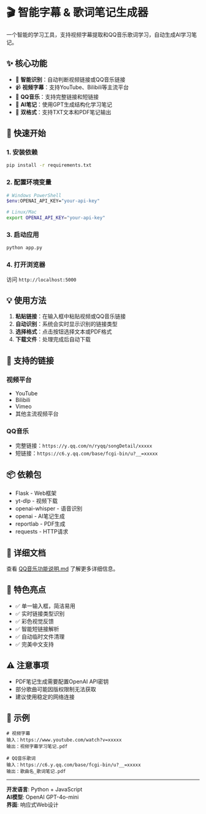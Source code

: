 # 🎬 智能字幕 & 歌词笔记生成器

一个智能的学习工具，支持视频字幕提取和QQ音乐歌词学习，自动生成AI学习笔记。

## ✨ 核心功能

- 🧠 **智能识别**：自动判断视频链接或QQ音乐链接
- 📹 **视频字幕**：支持YouTube、Bilibili等主流平台
- 🎵 **QQ音乐**：支持完整链接和短链接
- 🤖 **AI笔记**：使用GPT生成结构化学习笔记
- 📝 **双格式**：支持TXT文本和PDF笔记输出

## 🚀 快速开始

### 1. 安装依赖
```bash
pip install -r requirements.txt
```

### 2. 配置环境变量
```bash
# Windows PowerShell
$env:OPENAI_API_KEY="your-api-key"

# Linux/Mac
export OPENAI_API_KEY="your-api-key"
```

### 3. 启动应用
```bash
python app.py
```

### 4. 打开浏览器
访问 `http://localhost:5000`

## 💡 使用方法

1. **粘贴链接**：在输入框中粘贴视频或QQ音乐链接
2. **自动识别**：系统会实时显示识别的链接类型
3. **选择格式**：点击按钮选择文本或PDF格式
4. **下载文件**：处理完成后自动下载

## 🎯 支持的链接

### 视频平台
- YouTube
- Bilibili
- Vimeo
- 其他主流视频平台

### QQ音乐
- 完整链接：`https://y.qq.com/n/ryqq/songDetail/xxxxx`
- 短链接：`https://c6.y.qq.com/base/fcgi-bin/u?__=xxxxx`

## 📦 依赖包

- Flask - Web框架
- yt-dlp - 视频下载
- openai-whisper - 语音识别
- openai - AI笔记生成
- reportlab - PDF生成
- requests - HTTP请求

## 📖 详细文档

查看 [QQ音乐功能说明.md](./QQ音乐功能说明.md) 了解更多详细信息。

## 🎉 特色亮点

- ✅ 单一输入框，简洁易用
- ✅ 实时链接类型识别
- ✅ 彩色视觉反馈
- ✅ 智能短链接解析
- ✅ 自动临时文件清理
- ✅ 完美中文支持

## ⚠️ 注意事项

- PDF笔记生成需要配置OpenAI API密钥
- 部分歌曲可能因版权限制无法获取
- 建议使用稳定的网络连接

## 📝 示例

```
# 视频字幕
输入：https://www.youtube.com/watch?v=xxxxx
输出：视频字幕学习笔记.pdf

# QQ音乐歌词
输入：https://c6.y.qq.com/base/fcgi-bin/u?__=xxxxx
输出：歌曲名_歌词笔记.pdf
```

---

**开发语言**: Python + JavaScript  
**AI模型**: OpenAI GPT-4o-mini  
**界面**: 响应式Web设计

